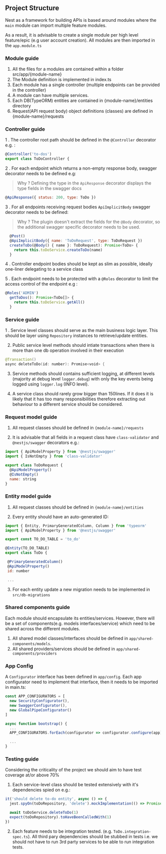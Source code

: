 ## Project Structure

Nest as a framework for building APIs is based around modules where the `main` module can import multiple feature modules.

As a result, it is advisable to create a single module per high level feature/epic (e.g user account creation).
All modules are then imported in the `app.module.ts`

### Module guide

1. All the files for a modules are contained within a folder src/app/{module-name}
2. The Module definition is implemented in index.ts
3. Each module has a single controller (multiple endpoints can be provided in the controller)
4. A module can have multiple services.
5. Each DB(TypeORM) entities are contained in {module-name}/entities directory
6. Request(API request body) object definitions (classes) are defined in {module-name}/requests

### Controller guide

1 . The controller root path should be defined in the `@Controller` decorator e.g. :

```javascript
@Controller('to-dos')
export class ToDoController {
```

2 . For each endpoint which returns a non-empty response body, swagger decorator needs to be defined e.g:

> Why ? Defining the type in the `ApiResponse` decorator displays the type fields in the swagger docs

```javascript
@ApiResponse({ status: 200, type: ToDo })
```

3 . For all endpoints receiving request bodies `ApiImplicitBody` swagger decorator needs to be defined:

> Why ? The plugin doesn't extract the fields for the `@Body` decorator, so the additional swagger specific decorator needs to be used.

```javascript
  @Post()
  @ApiImplicitBody({ name: 'ToDoRequest', type: ToDoRequest })
  createToDo(@Body() { name }: ToDoRequest): Promise<ToDo> {
    return this.toDoService.createToDo(name)
  }
```

4 . Controller endpoint bodies should be kept as slim as possible, ideally one-liner delegating to a service class

5 . Each endpoint needs to be protected with a `@Roles` decorator to limit the access control of the endpoint e.g :

```javascript
@Roles('ADMIN')
  getToDos(): Promise<ToDo[]> {
    return this.toDoService.getAll()
  }
```

### Service guide

1 . Service level classes should serve as the main business logic layer. This should be layer using `Repository` instances to retrieve/update entities.

2.  Public service level methods should intiate transactions when there is more than one db operation involved in their execution

```kotlin
@Transaction()
async deleteToDo(id: number): Promise<void> {
```

3. Service methods should contains sufficient logging, at different levels (majority at debug level `logger.debug`) with only the key events being logged using `logger.log` (INFO level).

4. A service class should rarely grow bigger than 150lines. If it does it is likely that it has too many responsibilities therefore extracting out behaviour to a different service should be considered.

### Request model guide

1. All request classes should be defined in `{module-name}/requests`

2. It is advisable that all fields in a request class have `class-validator` and `@nestjs/swagger` decorators e.g.:

```javascript
import { ApiModelProperty } from '@nestjs/swagger'
import { IsNotEmpty } from 'class-validator'

export class ToDoRequest {
  @ApiModelProperty()
  @IsNotEmpty()
  name: string
}
```

### Entity model guide

1. All request classes should be defined in `{module-name}/entities`

2. Every entity should have an auto-generated ID:

```javascript
import { Entity, PrimaryGeneratedColumn, Column } from 'typeorm'
import { ApiModelProperty } from '@nestjs/swagger'

export const TO_DO_TABLE = 'to_do'

@Entity(TO_DO_TABLE)
export class ToDo {

 @PrimaryGeneratedColumn()
 @ApiModelProperty()
 id: number

 ...
```

3. For each entity update a new migration needs to be implemented in `src/db-migrations`

### Shared components guide

Each module should encapsulate its entities/services. However, there will be a set of components(e.g. models interfaces/service) which need to be shared across the different modules.

1. All shared model classes/interfaces should be defined in `app/shared-components/models`.
2. All shared providers/services should be defined in `app/shared-components/providers`

### App Config

A `Configurator` interface has been defined in `app/config`. Each app configurator need to implement that interface, then it needs to be imported in main.ts:

```javascript
const APP_CONFIGURATORS = [
  new SecurityConfigurator(),
  new SwaggerConfigurator(),
  new GlobalPipeConfigurator()
]

async function bootstrap() {
  ...
  APP_CONFIGURATORS.forEach(configurator => configurator.configure(app))

  ...
}

```

### Testing guide

Considering the criticality of the project we should aim to have test coverage at/or above 70%

1. Each service-level class should be tested extensively with it's dependencies spied on e.g.:

```javascript
it('should delete to-do entity', async () => {
  jest.spyOn(toDoRepository, 'delete').mockImplementation(() => Promise.resolve({ affected: 1 }))

  await toDoService.deleteToDo(1)
  expect(toDoRepository).toHaveBeenCalledWith(1)
})
```

2. Each feature needs to be integration tested. (e.g. `ToDo.integration-spec.ts`). All third pary dependencies should be stubbed in tests i.e. we should not have to run 3rd party services to be able to run integration tests.
